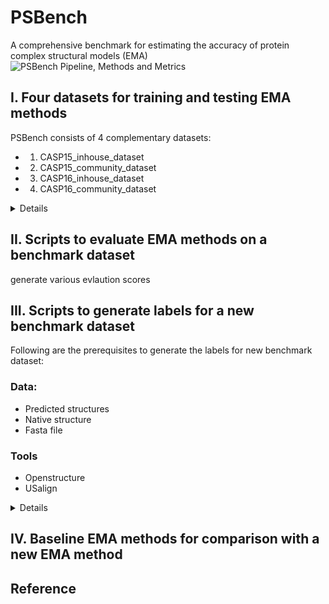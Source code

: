 # PSBench
A comprehensive benchmark for estimating the accuracy of protein complex structural models (EMA)
![PSBench Pipeline, Methods and Metrics](Datasets/imgs/pipeline_methods_metrics.png)

## I. Four datasets for training and testing EMA methods
PSBench consists of 4 complementary datasets:
- 1. CASP15_inhouse_dataset
- 2. CASP15_community_dataset
- 3. CASP16_inhouse_dataset
- 4. CASP16_community_dataset
<details>
For each of the four datasets, we provide 10 unique quality scores and a few AlphaFold features:




| Category | Quality scores / features |
|:---------|:-------------------|
| **Global Quality Scores** | tmscore (4 variants), rmsd |
| **Local Quality Scores** | lddt |
| **Interface Quality Scores** | ics, ics_precision, ics_recall, ips, qs_global, qs_best, dockq_wave |
| **Additional Input Features** (CASP15_inhouse_dataset and CASP16_inhouse_dataset) | type, afm_confidence_score, af3_ranking_score, iptm, num_inter_pae, mpDockQ/pDockQ |


For detailed explanations of each quality score and feature, please refer to [Quality_Scores_Definitions](Datasets/Quality_Scores_Definitions.json)

For each figures below, (a) Model count. Number of models per target in the dataset. (b) Score Distribution. Box plots of each of six representative quality scores of the models for each target. (c) Example. Three representative models (worst, average, best) in terms of sum of the six representative quality scores for a target. Each model with two chains colored in blue and red is superimposed with the true structure in gray.
## i. CASP15_inhouse_dataset
CASP15_inhouse_dataset consists of a total of 7,885 models generated by MULTICOM3 during the 2022 CASP15 competition. Example target in Figure (c): H1143. 
![CASP15_inhouse_dataset](Datasets/imgs/CASP15_inhouse_dataset.png)


## ii. CASP15_community_dataset
CASP15_community_dataset consists of a total of 10,942 models generated by all the participating groups during the 2022 CASP15 competition. Example target in Figure (c): H1135. 
![CASP15_community_dataset](Datasets/imgs/CASP15_community_dataset.png)

## iii. CASP16_inhouse_dataset
CASP16_inhouse_dataset consists of a total of 1,009,050 models generated by MULTICOM4 during the 2024 CASP16 competition. Example target in Figure (c): T1235o. 
![CASP16_inhouse_dataset](Datasets/imgs/CASP16_inhouse_dataset.png)

## iv. CASP16_community_dataset
CASP16_community_dataset consists of a total of 12,904 models generated by all the participating groups during the 2024 CASP16 competition. Example target in Figure (c): H1244. 
![CASP16_community_dataset](Datasets/imgs/CASP16_community_dataset.png)
</details>

## II. Scripts to evaluate EMA methods on a benchmark dataset

generate various evlaution scores

## III. Scripts to generate labels for a new benchmark dataset
Following are the prerequisites to generate the labels for new benchmark dataset:
### Data:
- Predicted structures
- Native structure
- Fasta file
### Tools
 - Openstructure
 - USalign

<details>

Download the PSBench repository and cd into scripts

```bash
    git clone https://github.com/BioinfoMachineLearning/PSBench.git
    cd PSBench
    cd scripts
```

#### Openstructure Installation (Need to run only once)
```bash
docker pull registry.scicore.unibas.ch/schwede/openstructure:latest
```

Check the docker installation with 
```bash
# should print the latest version of openstructure 
docker run -it registry.scicore.unibas.ch/schwede/openstructure:latest --version
```

#### Structure alignment and filtration (required for tmscore_usalign_aligned)
Requires 6 arguments:
- -f : path to the fasta file for the target
- -pp : path to the predicted pdbs directory for the target
- -np : path to the native pdb file for the target
- -o : path to the output directory
- -tmp : path to the temporary directory
- -c : path to the clustalw binary (available in tools/clustalw1.83/clustalw)

```bash
python filter_pdb.py --f /path/to/fasta_file -pp /path/to/predicted_pdbs_directory -np /path/to/native_pdb_file -o /path/to/output_directory -tmp /path/to/temporary_directory -c /path/to/clustalw_binary_file
```


#### Run openstructure (required for ics, ics_precision, ics_recall, ips, qs_global, qs_best, lddt, rmsd, dockq_wave, mmalign_tmscore)
Requires 3 arguments:
- --indir : path to the folder containing predicted pdbs
- --nativedir : path to the corresponding native pdb
- --outdir : path to the output folder

```bash
python run_openstructure.py --indir /path/to/predicted_pdb_folder/ --nativedir /path/to/native_pdb_file --outdir /path/to/output_folder
```

#### Run USalign for original predicted structure and original native structure (required for tmscore_usalign)
Requires 4 arguments:
- --indir : path to the folder containing original predicted pdbs
- --nativedir : path to the corresponding original native pdb
- --outdir : path to the output folder
- --usalign_program : path to the USalign binary (available at tools/USalign)

```bash
python run_usalign.py --indir /path/to/predicted_pdb_folder/ --nativedir /path/to/native_pdb_file --outdir /path/to/output_folder --usalign_program /path/to/USalign_binary
```
#### Run USalign for filtered predicted structure and filtered native structure (required for tmscore_usalign_aligned)
Requires 4 arguments:
- --indir : path to the folder containing filtered predicted pdbs
- --nativedir : path to the corresponding filtered native pdb
- --outdir : path to the output folder
- --usalign_program : path to the USalign binary (available at tools/USalign)

```bash
python run_usalign.py --indir /path/to/predicted_pdb_folder/ --nativedir /path/to/native_pdb_file --outdir /path/to/output_folder --usalign_program /path/to/USalign_binary
```

#### Create a csv out of the results

Requires 5 arguments:
- -pp : path to the predicted pdbs directory for the target
- -os : path to the openstructure results for the target
- -tm_u : path to the tmscore_usalign results for the target
- -tm_ua : path to the tmscore_usalign_aligned results for the target
- -oc : path where the output csv is to be saved

```bash
python create_csv.py -pp /path/to/predicted_pdbs_directory -os /path/to/openstructure_results_directory/ -tm_u /path/to/tmscore_usalign_results_directory -tm_ua /path/to/tmscore_usalign_aligned_results_directory -oc /path/to/output_csv_file
```



</details>

## IV. Baseline EMA methods for comparison with a new EMA method

## Reference
